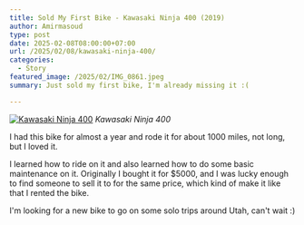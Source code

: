 ```yaml
---
title: Sold My First Bike - Kawasaki Ninja 400 (2019)
author: Amirmasoud
type: post
date: 2025-02-08T08:00:00+07:00
url: /2025/02/08/kawasaki-ninja-400/
categories:
  - Story
featured_image: /2025/02/IMG_0861.jpeg
summary: Just sold my first bike, I'm already missing it :(

---
```


[![Kawasaki Ninja 400](/2025/02/IMG_0861.jpeg)](/2025/02/IMG_0861.jpeg)
*Kawasaki Ninja 400*

I had this bike for almost a year and rode it for about 1000 miles, not long, but I loved it.

I learned how to ride on it and also learned how to do some basic maintenance on it. Originally I bought it for $5000, and I was lucky enough to find someone to sell it to for the same price, which kind of make it like that I rented the bike.

I'm looking for a new bike to go on some solo trips around Utah, can't wait :)
